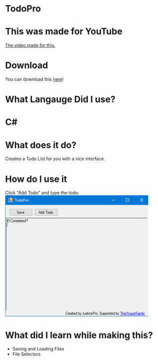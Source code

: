 # TodoPro

<h1>This was made for YouTube</h1>
<a href="https://www.youtube.com/watch?v=4ocK2Ed-5cM">The video made for this.</a>
<h1>Download</h1>
You can download this <a href="https://github.com/JusticePro/My-Story/releases">here</a>!<br>
<h1>What Langauge Did I use?</h1>
<h1>C#</h1>
<h1>What does it do?</h1>
Creates a Todo List for you with a nice interface.<br>
<h1>How do I use it</h1>
Click "Add Todo" and type the todo.
<br>
<img src="https://raw.githubusercontent.com/JusticePro/TodoPro/master/window.png"></img>
<h1>What did I learn while making this?</h1>
<ul>
  <li>Saving and Loading Files</li>
  <li>File Selectors</li>
</ul>
